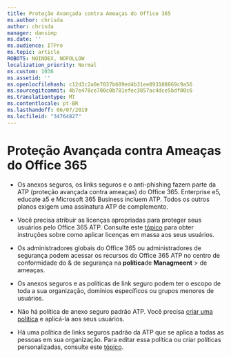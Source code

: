 ```yaml
---
title: Proteção Avançada contra Ameaças do Office 365
ms.author: chrisda
author: chrisda
manager: dansimp
ms.date: ''
ms.audience: ITPro
ms.topic: article
ROBOTS: NOINDEX, NOFOLLOW
localization_priority: Normal
ms.custom: 1036
ms.assetid: ''
ms.openlocfilehash: c12d3c2a0e7037b609ed4b31ee893108869c9a56
ms.sourcegitcommit: 4b7e478ce700c0b781efec3857ac4dce5bdf00c6
ms.translationtype: MT
ms.contentlocale: pt-BR
ms.lasthandoff: 06/07/2019
ms.locfileid: "34764827"
---
```

# <a name="office-365-advanced-threat-protection"></a>Proteção Avançada contra Ameaças do Office 365

- Os anexos seguros, os links seguros e o anti-phishing fazem parte da ATP (proteção avançada contra ameaças) do Office 365. Enterprise e5, educate a5 e Microsoft 365 Business incluem ATP. Todos os outros planos exigem uma assinatura ATP de complemento.

- Você precisa atribuir as licenças apropriadas para proteger seus usuários pelo Office 365 ATP. Consulte este [tópico](https://docs.microsoft.com/office365/admin/subscriptions-and-billing/assign-licenses-to-users) para obter instruções sobre como aplicar licenças em massa aos seus usuários.

- Os administradores globais do Office 365 ou administradores de segurança podem acessar os recursos do Office 365 ATP no centro de conformidade do & de segurança na **política**de **Managmeent** \> de ameaças.

- Os anexos seguros e as políticas de link seguro podem ter o escopo de toda a sua organização, domínios específicos ou grupos menores de usuários.

- Não há política de anexo seguro padrão ATP. Você precisa [criar uma política](https://docs.microsoft.com/office365/securitycompliance/set-up-atp-safe-attachments-policies) e aplicá-la aos seus usuários.

- Há uma política de links seguros padrão da ATP que se aplica a todas as pessoas em sua organização. Para editar essa política ou criar políticas personalizadas, consulte este [tópico](https://docs.microsoft.com/office365/securitycompliance/set-up-atp-safe-links-policies).
